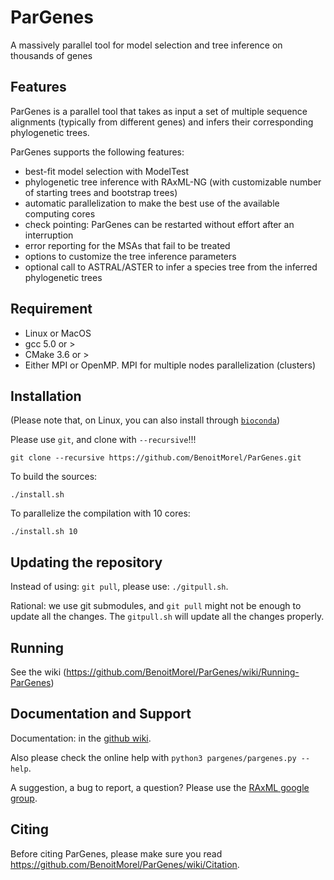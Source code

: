 # ParGenes

A massively parallel tool for model selection and tree inference on thousands of genes

## Features

ParGenes is a parallel tool that takes as input a set of multiple sequence alignments (typically from different genes) and infers their corresponding phylogenetic trees.

ParGenes supports the following features:

* best-fit model selection with ModelTest
* phylogenetic tree inference with RAxML-NG (with customizable number of starting trees and bootstrap trees)
* automatic parallelization to make the best use of the available computing cores
* check pointing: ParGenes can be restarted without effort after an interruption
* error reporting for the MSAs that fail to be treated
* options to customize the tree inference parameters
* optional call to ASTRAL/ASTER to infer a species tree from the inferred phylogenetic trees

## Requirement

* Linux or MacOS
* gcc 5.0 or >
* CMake 3.6 or >
* Either MPI or OpenMP. MPI for multiple nodes parallelization (clusters)

## Installation

(Please note that, on Linux, you can also install through [`bioconda`](https://anaconda.org/bioconda/pargenes))

Please use `git`, and clone with `--recursive`!!!

```
git clone --recursive https://github.com/BenoitMorel/ParGenes.git
```

To build the sources:

```
./install.sh
```

To parallelize the compilation with 10 cores:

```
./install.sh 10
```

## Updating the repository

Instead of using: `git pull`, please use: `./gitpull.sh`.

Rational: we use git submodules, and `git pull` might not be enough to update all the changes.
The `gitpull.sh` will update all the changes properly.

## Running

See the wiki (<https://github.com/BenoitMorel/ParGenes/wiki/Running-ParGenes>)

## Documentation and Support

Documentation: in the [github wiki](https://github.com/BenoitMorel/ParGenes/wiki).

Also please check the online help with `python3 pargenes/pargenes.py --help`.

A suggestion, a bug to report, a question? Please use the [RAxML google group](https://groups.google.com/forum/#!forum/raxml).

## Citing

Before citing ParGenes, please make sure you read <https://github.com/BenoitMorel/ParGenes/wiki/Citation>.

